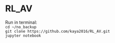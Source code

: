 # RL_AV
Run in terminal:  
`cd ~/no_backup`    
`git clone https://github.com/kaya2016/RL_AV.git`      
`jupyter notebook`      

